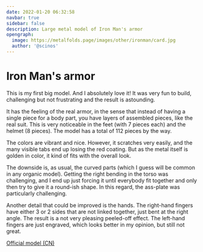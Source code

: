 ```yaml
---
date: 2022-01-20 06:32:58
navbar: true
sidebar: false
description: Large metal model of Iron Man's armor
opengraph:
  image: https://metalfolds.page/images/other/ironman/card.jpg
  author: '@scinos'
---
```


# Iron Man's armor

This is my first big model. And I absolutely love it! It was very fun to build, challenging but not frustrating and the result is astounding.

It has the feeling of the real armor, in the sense that instead of having a single piece for a body part, you have layers of assembled pieces, like the real suit. This is very noticeable in the feet (with 7 pieces each) and the helmet (8 pieces). The model has a total of 112 pieces by the way.

The colors are vibrant and nice. However, it scratches very easily, and the many visible tabs end up losing the red coating. But as the metal itself is golden in color, it kind of fits with the overall look.

The downside is, as usual, the curved parts (which I guess will be common in any organic model). Getting the right bending in the torso was challenging, and I end up just forcing it until everybody fit together and only then try to give it a round-ish shape. In this regard, the ass-plate was particularly challenging.

Another detail that could be improved is the hands. The right-hand fingers have either 3 or 2 sides that are not linked together, just bent at the right angle. The result is a not very pleasing peeled-off effect. The left-hand fingers are just engraved, which looks better in my opinion, but still not great.

[Official model (CN)](http://piececool.com/showinfo-54-363-0.html)

<Gallery path="other/ironman" vertical="true" :images="[
    'model_1',
    'model_2',
    'model_3',
    'model_4',
    'detail_1',
    'detail_2',
    'detail_3',
    'detail_4',
    'detail_5',
    'detail_6',
    'detail_7',
    'detail_8',
    'scale'
]"/>
